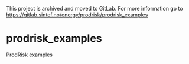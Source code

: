 This project is archived and moved to GitLab. For more information go to https://gitlab.sintef.no/energy/prodrisk/prodrisk_examples

# prodrisk_examples
ProdRisk examples
